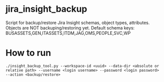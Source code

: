 # jira_insight_backup
Script for backup/restore Jira Insight schemas, object types, attributes. Objects are NOT backuping/restoring yet. 
Default schema keys: BUSASSETS,GEN,ITASSETS,ITDM,JAG,OMS,PEOPLE,SVC,WP

# How to run
```
./insight_backup_tool.py --workspace-id <uuid> --data-dir <absolute or relative path> --username <login username> --password <login password> --action <backup/restore>
